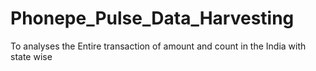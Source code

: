 # Phonepe_Pulse_Data_Harvesting
To analyses the Entire transaction of amount and count in the India with state wise
